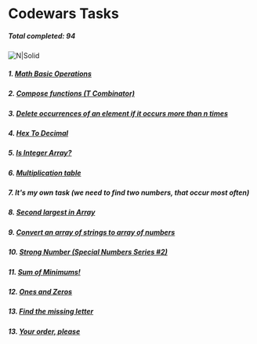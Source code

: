 # Codewars Tasks
##### _Total completed: 94_
![N|Solid](https://www.codewars.com/users/Whicencer/badges/large)

##### 1. [Math Basic Operations](https://www.codewars.com/kata/57356c55867b9b7a60000bd7)
##### 2. [Compose functions (T Combinator)](https://www.codewars.com/kata/51f9d3db4095e07f130001ee)
##### 3. [Delete occurrences of an element if it occurs more than n times](https://www.codewars.com/kata/554ca54ffa7d91b236000023)
##### 4. [Hex To Decimal](https://www.codewars.com/kata/57a4d500e298a7952100035d)
##### 5. [Is Integer Array?](https://www.codewars.com/kata/52a112d9488f506ae7000b95)
##### 6. [Multiplication table](https://www.codewars.com/kata/534d2f5b5371ecf8d2000a08)
##### 7. It's my own task (we need to find two numbers, that occur most often)
##### 8. [Second largest in Array](https://www.codewars.com/kata/578fe7e2149935740f000525)
##### 9. [Convert an array of strings to array of numbers](https://www.codewars.com/kata/5783d8f3202c0e486c001d23)
##### 10. [Strong Number (Special Numbers Series #2)](https://www.codewars.com/kata/5a4d303f880385399b000001)
##### 11. [Sum of Minimums!](https://www.codewars.com/kata/5d5ee4c35162d9001af7d699)
##### 12. [Ones and Zeros](https://www.codewars.com/kata/578553c3a1b8d5c40300037c)
##### 13. [Find the missing letter](https://www.codewars.com/kata/5839edaa6754d6fec10000a2)
##### 13. [Your order, please](https://www.codewars.com/kata/55c45be3b2079eccff00010f)